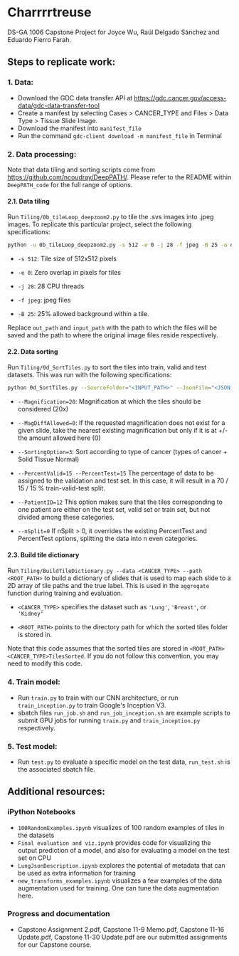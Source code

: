 # Charrrrtreuse
DS-GA 1006 Capstone Project for Joyce Wu, Raúl Delgado Sánchez and Eduardo Fierro Farah.

## Steps to replicate work:

### 1. Data:

* Download the GDC data transfer API at https://gdc.cancer.gov/access-data/gdc-data-transfer-tool
* Create a manifest by selecting Cases > CANCER_TYPE and Files > Data Type > Tissue Slide Image.
* Download the manifest into ```manifest_file```
* Run the command ```gdc-client download -m manifest_file``` in Terminal

### 2. Data processing:

Note that data tiling and sorting scripts come from https://github.com/ncoudray/DeepPATH/. Please refer to the README within `DeepPATH_code` for the full range of options. 

#### 2.1. Data tiling
Run ```Tiling/0b_tileLoop_deepzoom2.py``` to tile the .svs images into .jpeg images. To replicate this particular project, select the following specifications:

```sh
python -u 0b_tileLoop_deepzoom2.py -s 512 -e 0 -j 28 -f jpeg -B 25 -o out_path "input_path/*/*svs"
```

* `-s 512`: Tile size of 512x512 pixels

* `-e 0`: Zero overlap in pixels for tiles

* `-j 28`: 28 CPU threads

* `-f jpeg`: jpeg files

* `-B 25`: 25% allowed background within a tile.

Replace `out_path` and `input_path` with the path to which the files will be saved and the path to where the original image files reside respectively. 

#### 2.2. Data sorting
Run `Tiling/0d_SortTiles.py` to sort the tiles into train, valid and test datasets. This was run with the following specifications: 

```sh
python 0d_SortTiles.py --SourceFolder="<INPUT_PATH>" --JsonFile="<JSON_FILE_PATH>" --Magnification=20 --MagDiffAllowed=0 --SortingOption=3 --PercentTest=15 --PercentValid=15 --PatientID=12 --nSplit 0
```

* `--Magnification=20`: Magnification at which the tiles should be considered (20x)

* `--MagDiffAllowed=0`: If the requested magnification does not exist for a given slide, take the nearest existing magnification but only if it is at +/- the amount allowed here (0)

* `--SortingOption=3`: Sort according to type of cancer (types of cancer + Solid Tissue Normal)

* `--PercentValid=15 --PercentTest=15` The percentage of data to be assigned to the validation and test set. In this case, it will result in a 70 / 15 / 15 % train-valid-test split.

* `--PatientID=12` This option makes sure that the tiles corresponding to one patient are either on the test set, valid set or train set, but not divided among these categories.

* `--nSplit=0` If nSplit > 0, it overrides the existing PercentTest and PercentTest options, splitting the data into n even categories. 

#### 2.3. Build tile dictionary

Run `Tiling/BuildTileDictionary.py --data <CANCER_TYPE> --path <ROOT_PATH>` to build a dictionary of slides that is used to map each slide to a 2D array of tile paths and the true label. This is used in the `aggregate` function during training and evaluation.

* `<CANCER_TYPE>` specifies the dataset such as `'Lung'`, `'Breast'`, or `'Kidney'`

* `<ROOT_PATH>` points to the directory path for which the sorted tiles folder is stored in.

Note that this code assumes that the sorted tiles are stored in `<ROOT_PATH><CANCER_TYPE>TilesSorted`. If you do not follow this convention, you may need to modify this code.

### 4. Train model:

* Run ```train.py``` to train with our CNN architecture, or run ```train_inception.py``` to train Google's Inception V3.
* sbatch files ```run_job.sh``` and ```run_job_inception.sh``` are example scripts to submit GPU jobs for running ```train.py``` and ```train_inception.py``` respectively.

### 5. Test model:

* Run ```test.py``` to evaluate a specific model on the test data, ```run_test.sh``` is the associated sbatch file.

## Additional resources:

### iPython Notebooks

* ```100RandomExamples.ipynb``` visualizes of 100 random examples of tiles in the datasets
* ```Final evaluation and viz.ipynb``` provides code for visualizing the output prediction of a model, and also for evaluating a model on the test set on CPU
* ```LungJsonDescription.ipynb``` explores the potential of metadata that can be used as extra information for training
* ```new_transforms_examples.ipynb``` visualizes a few examples of the data augmentation used for training. One can tune the data augmentation here.

### Progress and documentation

* Capstone Assignment 2.pdf, Capstone 11-9 Memo.pdf, Capstone 11-16 Update.pdf, Capstone 11-30 Update.pdf	are our submitted assignments for our Capstone course.



